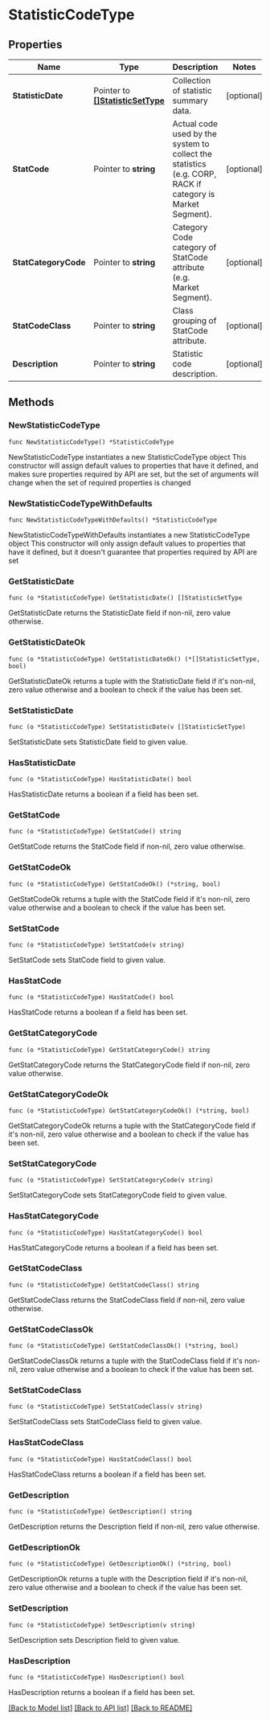 # StatisticCodeType

## Properties

Name | Type | Description | Notes
------------ | ------------- | ------------- | -------------
**StatisticDate** | Pointer to [**[]StatisticSetType**](StatisticSetType.md) | Collection of statistic summary data. | [optional] 
**StatCode** | Pointer to **string** | Actual code used by the system to collect the statistics (e.g. CORP, RACK if category is Market Segment). | [optional] 
**StatCategoryCode** | Pointer to **string** | Category Code category of StatCode attribute (e.g. Market Segment). | [optional] 
**StatCodeClass** | Pointer to **string** | Class grouping of StatCode attribute. | [optional] 
**Description** | Pointer to **string** | Statistic code description. | [optional] 

## Methods

### NewStatisticCodeType

`func NewStatisticCodeType() *StatisticCodeType`

NewStatisticCodeType instantiates a new StatisticCodeType object
This constructor will assign default values to properties that have it defined,
and makes sure properties required by API are set, but the set of arguments
will change when the set of required properties is changed

### NewStatisticCodeTypeWithDefaults

`func NewStatisticCodeTypeWithDefaults() *StatisticCodeType`

NewStatisticCodeTypeWithDefaults instantiates a new StatisticCodeType object
This constructor will only assign default values to properties that have it defined,
but it doesn't guarantee that properties required by API are set

### GetStatisticDate

`func (o *StatisticCodeType) GetStatisticDate() []StatisticSetType`

GetStatisticDate returns the StatisticDate field if non-nil, zero value otherwise.

### GetStatisticDateOk

`func (o *StatisticCodeType) GetStatisticDateOk() (*[]StatisticSetType, bool)`

GetStatisticDateOk returns a tuple with the StatisticDate field if it's non-nil, zero value otherwise
and a boolean to check if the value has been set.

### SetStatisticDate

`func (o *StatisticCodeType) SetStatisticDate(v []StatisticSetType)`

SetStatisticDate sets StatisticDate field to given value.

### HasStatisticDate

`func (o *StatisticCodeType) HasStatisticDate() bool`

HasStatisticDate returns a boolean if a field has been set.

### GetStatCode

`func (o *StatisticCodeType) GetStatCode() string`

GetStatCode returns the StatCode field if non-nil, zero value otherwise.

### GetStatCodeOk

`func (o *StatisticCodeType) GetStatCodeOk() (*string, bool)`

GetStatCodeOk returns a tuple with the StatCode field if it's non-nil, zero value otherwise
and a boolean to check if the value has been set.

### SetStatCode

`func (o *StatisticCodeType) SetStatCode(v string)`

SetStatCode sets StatCode field to given value.

### HasStatCode

`func (o *StatisticCodeType) HasStatCode() bool`

HasStatCode returns a boolean if a field has been set.

### GetStatCategoryCode

`func (o *StatisticCodeType) GetStatCategoryCode() string`

GetStatCategoryCode returns the StatCategoryCode field if non-nil, zero value otherwise.

### GetStatCategoryCodeOk

`func (o *StatisticCodeType) GetStatCategoryCodeOk() (*string, bool)`

GetStatCategoryCodeOk returns a tuple with the StatCategoryCode field if it's non-nil, zero value otherwise
and a boolean to check if the value has been set.

### SetStatCategoryCode

`func (o *StatisticCodeType) SetStatCategoryCode(v string)`

SetStatCategoryCode sets StatCategoryCode field to given value.

### HasStatCategoryCode

`func (o *StatisticCodeType) HasStatCategoryCode() bool`

HasStatCategoryCode returns a boolean if a field has been set.

### GetStatCodeClass

`func (o *StatisticCodeType) GetStatCodeClass() string`

GetStatCodeClass returns the StatCodeClass field if non-nil, zero value otherwise.

### GetStatCodeClassOk

`func (o *StatisticCodeType) GetStatCodeClassOk() (*string, bool)`

GetStatCodeClassOk returns a tuple with the StatCodeClass field if it's non-nil, zero value otherwise
and a boolean to check if the value has been set.

### SetStatCodeClass

`func (o *StatisticCodeType) SetStatCodeClass(v string)`

SetStatCodeClass sets StatCodeClass field to given value.

### HasStatCodeClass

`func (o *StatisticCodeType) HasStatCodeClass() bool`

HasStatCodeClass returns a boolean if a field has been set.

### GetDescription

`func (o *StatisticCodeType) GetDescription() string`

GetDescription returns the Description field if non-nil, zero value otherwise.

### GetDescriptionOk

`func (o *StatisticCodeType) GetDescriptionOk() (*string, bool)`

GetDescriptionOk returns a tuple with the Description field if it's non-nil, zero value otherwise
and a boolean to check if the value has been set.

### SetDescription

`func (o *StatisticCodeType) SetDescription(v string)`

SetDescription sets Description field to given value.

### HasDescription

`func (o *StatisticCodeType) HasDescription() bool`

HasDescription returns a boolean if a field has been set.


[[Back to Model list]](../README.md#documentation-for-models) [[Back to API list]](../README.md#documentation-for-api-endpoints) [[Back to README]](../README.md)


